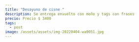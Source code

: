 ```yaml
---
title: "Desayuno de cisne "
description: Se entrega envuelto con moño y tags con frases
precio: Precio $ 3400
tags:
  - post
image: /assets/assets/img-20220404-wa0051.jpg
---
```

